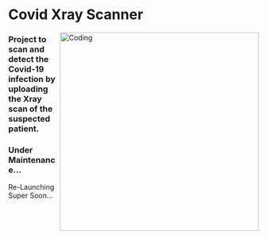 # Covid Xray Scanner
<img align="right" alt="Coding" width="400" src="https://i.gifer.com/fetch/w300/bb/bb9367e38ba9c82c62ae4264921d9c7c.gif">

### Project to scan and detect the Covid-19 infection by uploading the Xray scan of the suspected patient.

### Under Maintenance...
Re-Launching Super Soon... <br>
